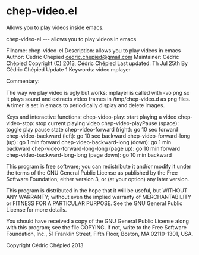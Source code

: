 chep-video.el
=============

Allows you to play videos inside emacs.

chep-video-el  ---  allows you to play videos in emacs

Filname: chep-video-el
Description: allows you to play videos in emacs
Author: Cédric Chépied <cedric.chepied@gmail.com>
Maintainer: Cédric Chépied
Copyright (C) 2013, Cédric Chépied
Last updated: Th Jul 25th
    By Cédric Chépied
    Update 1
Keywords: video mplayer

Commentary:

The way we play video is ugly but works: mplayer is called with -vo png
so it plays sound and extracts video frames in /tmp/chep-video.d as png
files. A timer is set in emacs to periodically display and delete images.

Keys and interactive functions:
chep-video-play:                           start playing a video
chep-video-stop:                           stop current playing video
chep-video-playPause (space):              toggle play pause state
chep-video-forward (right):                go 10 sec forward
chep-video-backward (left):                go 10 sec backward
chep-video-forward-long (up):              go 1 min forward
chep-video-backward-long (down):           go 1 min backward
chep-video-forward-long-long (page up):    go 10 min forward
chep-video-backward-long-long (page down): go 10 min backward




This program is free software; you can redistribute it and/or modify
it under the terms of the GNU General Public License as published by
the Free Software Foundation; either version 3, or (at your option)
any later version.

This program is distributed in the hope that it will be useful,
but WITHOUT ANY WARRANTY; without even the implied warranty of
MERCHANTABILITY or FITNESS FOR A PARTICULAR PURPOSE.  See the
GNU General Public License for more details.

You should have received a copy of the GNU General Public License
along with this program; see the file COPYING.  If not, write to
the Free Software Foundation, Inc., 51 Franklin Street, Fifth
Floor, Boston, MA 02110-1301, USA.

Copyright Cédric Chépied 2013

